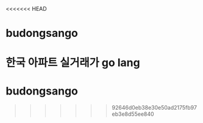<<<<<<< HEAD
# budongsango
한국 아파트 실거래가 go lang
=======
# budongsango
>>>>>>> 92646d0eb38e30e50ad2175fb97eb3e8d55ee840
